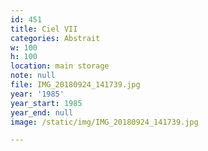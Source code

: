 ```yaml
---
id: 451
title: Ciel VII
categories: Abstrait
w: 100
h: 100
location: main storage
note: null
file: IMG_20180924_141739.jpg
year: '1985'
year_start: 1985
year_end: null
image: /static/img/IMG_20180924_141739.jpg

---
```

